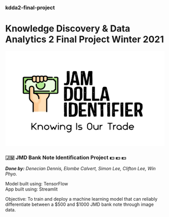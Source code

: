 ### kdda2-final-project
# Knowledge Discovery &amp; Data Analytics 2 Final Project Winter 2021


<p align="center">
  <img  src="https://github.com/wkphyo/kdda2-final-project/blob/main/jam-dolla-identifier.JPG", width = "600px" height = "300px"/>
</p>

### 🇯🇲 JMD Bank Note Identification Project 💵 💶 💷
***Done by:*** *Denecian Dennis, Elombe Calvert, Simon Lee, Clifton Lee, Win Phyo.*

Model built using: TensorFlow  
App built using: Streamlit 

Objective: To train and deploy a machine learning model that can reliably differentiate between a $500 and $1000 JMD bank note through image data.
